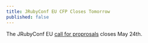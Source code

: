 ```yaml
---
title: JRubyConf EU CFP Closes Tomorrow
published: false
---
```


The JRubyConf EU [call for proprosals][cfp] closes May 24th.

[cfp]: LINK
